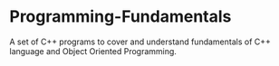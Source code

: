 # Programming-Fundamentals
A set of C++ programs to cover and understand fundamentals of C++ language and Object Oriented Programming.

